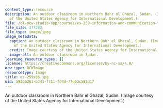 ```yaml
---
content_type: resource
description: An outdoor classroom in Northern Bahr el Ghazal, Sudan. (Image courtesy
  of the United States Agency for International Development.)
file: /ol-ocw-studio-app/courses/es-259-information-and-communication-technology-in-africa-spring-2006/5926b261b341f711f04d77d63c588d17_es-259s06.jpg
file_size: 177383
file_type: image/jpeg
image_metadata:
  caption: An outdoor classroom in Northern Bahr el Ghazal, Sudan. (Image courtesy
    of the United States Agency for International Development.)
  credit: Image courtesy of the United States Agency for International Development.
  image-alt: An outdoor classroom in Sudan.
learning_resource_types: []
license: https://creativecommons.org/licenses/by-nc-sa/4.0/
ocw_type: OCWImage
resourcetype: Image
title: es-259s06.jpg
uid: 5926b261-b341-f711-f04d-77d63c588d17
---
```

An outdoor classroom in Northern Bahr el Ghazal, Sudan. (Image courtesy of the United States Agency for International Development.)